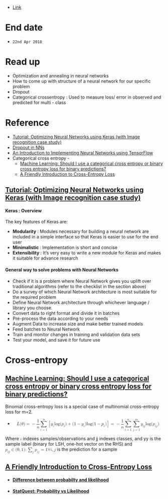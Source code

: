 
- [Link](https://www.hackerearth.com/challenge/hiring/caavo-software-engineer-hiring-challenge/problems/)

# End date

- `22nd Apr 2018`

# Read up
- Optimization and annealing in neural networks
- How to come up with structure of a neural network for our specific problem
- Dropout
- Categorical crossentropy : Used to measure loss/ error in observed and predicted for multi - class

# Reference

- [Tutorial: Optimizing Neural Networks using Keras (with Image recognition case study)](https://www.analyticsvidhya.com/blog/2016/10/tutorial-optimizing-neural-networks-using-keras-with-image-recognition-case-study/) 
- [Dropout in NNs](https://medium.com/@amarbudhiraja/https-medium-com-amarbudhiraja-learning-less-to-learn-better-dropout-in-deep-machine-learning-74334da4bfc5)
- [An Introduction to Implementing Neural Networks using TensorFlow](https://www.analyticsvidhya.com/blog/2016/10/an-introduction-to-implementing-neural-networks-using-tensorflow/)
- Categorical cross entropy - 
  - [Machine Learning: Should I use a categorical cross entropy or binary cross entropy loss for binary predictions?](https://stats.stackexchange.com/questions/260505/machine-learning-should-i-use-a-categorical-cross-entropy-or-binary-cross-entro)
  - [A Friendly Introduction to Cross-Entropy Loss](http://rdipietro.github.io/friendly-intro-to-cross-entropy-loss/)

## [Tutorial: Optimizing Neural Networks using Keras (with Image recognition case study)](https://www.analyticsvidhya.com/blog/2016/10/tutorial-optimizing-neural-networks-using-keras-with-image-recognition-case-study/) 

#### Keras : Overview

The key features of Keras are:
- **Modularity** : Modules necessary for building a neural network are included in a simple interface so that Keras is easier to use for the end user
- **Minimalistic** : Implementation is short and concise
- **Extensibility** : It’s very easy to write a new module for Keras and makes it suitable for advance research

#### General way to solve problems with Neural Networks

- Check if it is a problem where Neural Network gives you uplift over traditional algorithms (refer to the checklist in the section above)
- Do a survey of which Neural Network architecture is most suitable for the required problem
- Define Neural Network architecture through whichever language / library you choose.
- Convert data to right format and divide it in batches
- Pre-process the data according to your needs
- Augment Data to increase size and make better trained models
- Feed batches to Neural Network
- Train and monitor changes in training and validation data sets
- Test your model, and save it for future use

# Cross-entropy

## [Machine Learning: Should I use a categorical cross entropy or binary cross entropy loss for binary predictions?](https://stats.stackexchange.com/questions/260505/machine-learning-should-i-use-a-categorical-cross-entropy-or-binary-cross-entro)

Binomial cross-entropy loss is a special case of multinomial cross-entropy loss for m=2.

- <math xmlns="http://www.w3.org/1998/Math/MathML" display="block">
  <mrow class="MJX-TeXAtom-ORD">
    <mi class="MJX-tex-caligraphic" mathvariant="script">L</mi>
  </mrow>
  <mo stretchy="false">(</mo>
  <mi>&#x03B8;<!-- θ --></mi>
  <mo stretchy="false">)</mo>
  <mo>=</mo>
  <mo>&#x2212;<!-- − --></mo>
  <mfrac>
    <mn>1</mn>
    <mi>n</mi>
  </mfrac>
  <munderover>
    <mo>&#x2211;<!-- ∑ --></mo>
    <mrow class="MJX-TeXAtom-ORD">
      <mi>i</mi>
      <mo>=</mo>
      <mn>1</mn>
    </mrow>
    <mi>n</mi>
  </munderover>
  <mrow>
    <mo>[</mo>
    <msub>
      <mi>y</mi>
      <mi>i</mi>
    </msub>
    <mi>log</mi>
    <mo>&#x2061;<!-- ⁡ --></mo>
    <mo stretchy="false">(</mo>
    <msub>
      <mi>p</mi>
      <mi>i</mi>
    </msub>
    <mo stretchy="false">)</mo>
    <mo>+</mo>
    <mo stretchy="false">(</mo>
    <mn>1</mn>
    <mo>&#x2212;<!-- − --></mo>
    <msub>
      <mi>y</mi>
      <mi>i</mi>
    </msub>
    <mo stretchy="false">)</mo>
    <mi>log</mi>
    <mo>&#x2061;<!-- ⁡ --></mo>
    <mo stretchy="false">(</mo>
    <mn>1</mn>
    <mo>&#x2212;<!-- − --></mo>
    <msub>
      <mi>p</mi>
      <mi>i</mi>
    </msub>
    <mo stretchy="false">)</mo>
    <mo>]</mo>
  </mrow>
  <mo>=</mo>
  <mo>&#x2212;<!-- − --></mo>
  <mfrac>
    <mn>1</mn>
    <mi>n</mi>
  </mfrac>
  <munderover>
    <mo>&#x2211;<!-- ∑ --></mo>
    <mrow class="MJX-TeXAtom-ORD">
      <mi>i</mi>
      <mo>=</mo>
      <mn>1</mn>
    </mrow>
    <mi>n</mi>
  </munderover>
  <munderover>
    <mo>&#x2211;<!-- ∑ --></mo>
    <mrow class="MJX-TeXAtom-ORD">
      <mi>j</mi>
      <mo>=</mo>
      <mn>1</mn>
    </mrow>
    <mi>m</mi>
  </munderover>
  <msub>
    <mi>y</mi>
    <mrow class="MJX-TeXAtom-ORD">
      <mi>i</mi>
      <mi>j</mi>
    </mrow>
  </msub>
  <mi>log</mi>
  <mo>&#x2061;<!-- ⁡ --></mo>
  <mo stretchy="false">(</mo>
  <msub>
    <mi>p</mi>
    <mrow class="MJX-TeXAtom-ORD">
      <mi>i</mi>
      <mi>j</mi>
    </mrow>
  </msub>
  <mo stretchy="false">)</mo>
</math>

Where <math xmlns="http://www.w3.org/1998/Math/MathML">
  <mi>i</mi>
</math> indexes samples/observations and jj indexes classes, and yy is the sample label (binary for LSH, one-hot vector on the RHS) and <math xmlns="http://www.w3.org/1998/Math/MathML">
  <msub>
    <mi>p</mi>
    <mrow class="MJX-TeXAtom-ORD">
      <mi>i</mi>
      <mi>j</mi>
    </mrow>
  </msub>
  <mo>&#x2208;<!-- ∈ --></mo>
  <mo stretchy="false">(</mo>
  <mn>0</mn>
  <mo>,</mo>
  <mn>1</mn>
  <mo stretchy="false">)</mo>
  <mo>:</mo>
  <munder>
    <mo>&#x2211;<!-- ∑ --></mo>
    <mrow class="MJX-TeXAtom-ORD">
      <mi>j</mi>
    </mrow>
  </munder>
  <msub>
    <mi>p</mi>
    <mrow class="MJX-TeXAtom-ORD">
      <mi>i</mi>
      <mi>j</mi>
    </mrow>
  </msub>
  <mo>=</mo>
  <mn>1</mn>
  <mi mathvariant="normal">&#x2200;<!-- ∀ --></mi>
  <mi>i</mi>
  <mo>,</mo>
  <mi>j</mi>
</math> is the prediction for a sample

## [A Friendly Introduction to Cross-Entropy Loss](http://rdipietro.github.io/friendly-intro-to-cross-entropy-loss/)

- #### [Difference between probabilty and likelihood](https://stats.stackexchange.com/questions/2641/what-is-the-difference-between-likelihood-and-probability)
- #### [StatQuest: Probability vs Likelihood](https://www.youtube.com/watch?v=pYxNSUDSFH4)
